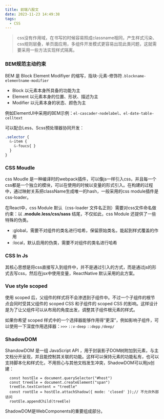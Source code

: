 ```yaml
---
title: 前端八股文
date: 2023-11-23 14:49:38
tags:
  - CSS
---
```

> css没有作用域，在书写的时候容易照成classname相同，产生样式污染、css规则层叠，单页面应用，多组件开发模式更容易出现此类问题，这就需要采用一些方法实现样式隔离。

### BEM规范主动约束
  BEM 是 Block Element Modifiyer 的缩写，指块-元素-修饰符`.blockname-elementname-modifier`
  - Block 以元素本身所具备的功能为主
  - Element 以元素本身的位置、形状、描述为主
  - Modifier 以元素本身的状态、颜色为主
  
  例如ElementUI中采用的BEM示例：`el-cascader-nodelabel`、`el-date-table-celltext`

  可以配合Less、Scss预处理器协同开发：
  ```css
  .selector {
    &-item {
      &-foucs{ }
    }
  }
  ```

### CSS Moudle

  css Moudle 是一种编译时的webpack插件，可以像js一样引入css，并且每一个css都是一个独立的模块，可以在使用的时候以变量的形式引入。在构建的过程中，通过映射关系把className生成唯一的hash，一般采用的css module插件是css-loader。

  在React中，css Module 默认（css-loader 文件名正则）需要对css文件命名做约束：以 **.module.less/css/sass** 结尾，不仅如此，css Module 还提供了一些特殊的伪类。

  - :global，需要不对组件的类名进行哈希，保留原始类名，能起到样式覆盖的作用
  - :local，默认启用的伪类，需要不对组件的类名进行哈希

### CSS In Js

  其核心思想是将css直接写入到组件中，并不是通过引入的方式，而是通过js的形式去写css，然后在jsx中使用变量，ReactNative 默认采用的此方案。

### Vue style scoped

  使用 scoped 后，父组件的样式将不会渗透到子组件中。不过一个子组件的根节点会同时受其父组件的 scoped CSS 和子组件的 scoped CSS 的影响。这样设计是为了让父组件可以从布局的角度出发，调整其子组件根元素的样式。

  如果你希望 scoped 样式中的一个选择器能够作用得“更深”，例如影响子组件，可以使用一下深度作用选择器：`>>>` `::v-deep` `::depp` `/deep/`

### ShadowDOM

  ShandowDOM 是一组 JavaScript API ，用于封装影子DOM树附加到元素，与主文档分开呈现，并且能控制其关联的功能。这样可以保持元素的功能私有，也可以支持脚本化和样式化，不用担心与其他文档发生冲突，ShadowDOM可以用js创建：

  ```
    const hostEle = document.querySelector("#host")
    const treeEle = document.createElement("span")
    treeEle.textContent = "treeEle"
    const rootEle = hostEle.attachShadow({ mode: 'closed' });// 不允许外部访问
    rootEle.appendChild(treeEle)
  ```
  ShadowDOM是WebComponents的重要组成部分。